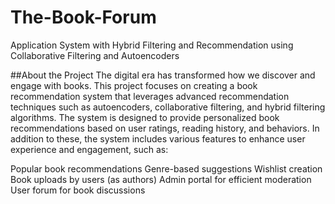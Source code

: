 # The-Book-Forum
 Application System with Hybrid Filtering and Recommendation using Collaborative Filtering and Autoencoders

##About the Project
The digital era has transformed how we discover and engage with books. This project focuses on creating a book recommendation system that leverages advanced recommendation techniques such as autoencoders, collaborative filtering, and hybrid filtering algorithms. The system is designed to provide personalized book recommendations based on user ratings, reading history, and behaviors. In addition to these, the system includes various features to enhance user experience and engagement, such as:

Popular book recommendations
Genre-based suggestions
Wishlist creation
Book uploads by users (as authors)
Admin portal for efficient moderation
User forum for book discussions










